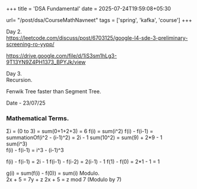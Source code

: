 +++
title = 'DSA Fundamental'
date = 2025-07-24T19:59:08+05:30

url= "/post/dsa/CourseMathNavneet"
tags = ['spring', 'kafka', 'course']
+++

Day 2.  
https://leetcode.com/discuss/post/6703125/google-l4-sde-3-preliminary-screening-ro-yypp/  

https://drive.google.com/file/d/1iS3sm1hLg3-9T13YN9Z4PH1373_BPYJk/view 


Day 3.  
Recursion.

Fenwik Tree faster than Segment Tree.


Date - 23/07/25
### **Mathematical Terms.**
Σi = (0 to 3) = sum(0+1+2+3) = 6
f(i) = sum(i^2)
f(i) - f(i-1) = summationOf(i^2 - (i-1)^2) = 2i - 1
sum(10^2) = sum(9) + 2*9 - 1   
sum(i^3)  
f(i) - f(i-1) = i^3 - (i-1)^3   

f(i) - f(i-1) = 2i - 1
f(i-1) - f(i-2) = 2(i-1) - 1
f(1) - f(0) = 2*1 - 1 = 1

g(i) = sum(f(i) - f(0)) = sum(i)
Modulo.  
2x + 5 = 7y + z
2x + 5 = z mod 7 (Modulo by 7)



